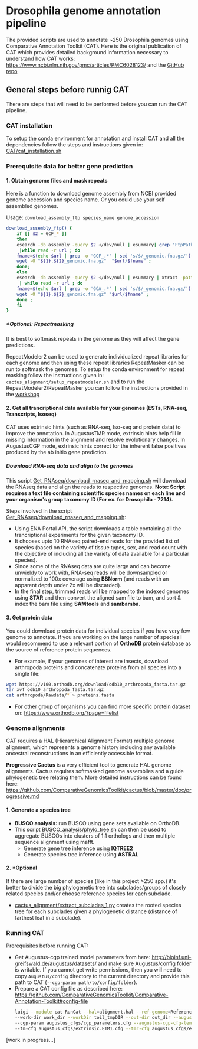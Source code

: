 # Drosophila genome annotation pipeline

The provided scripts are used to annotate ~250 Drosophila genomes using Comparative Annotation Toolkit (CAT). Here is the original publication of CAT which provides detailed background information necessary to understand how CAT works: https://www.ncbi.nlm.nih.gov/pmc/articles/PMC6028123/  and the [GitHub repo](https://github.com/ComparativeGenomicsToolkit/Comparative-Annotation-Toolkit)

## General steps before runnig CAT
There are steps that will need to be performed before you can run the CAT pipeline.

### CAT installation 
To setup the conda environment for annotation and install CAT and all the dependencies follow the steps and instructions given in: [CAT/cat_installation.sh](CAT/cat_installation.sh)

### Prerequisite data for better gene prediction

#### 1. Obtain genome files and mask repeats
Here is a function to download genome assembly from NCBI provided genome accession and species name. Or you could use your self assembled genomes.

Usage: ```download_assembly_ftp species_name genome_accession```
```bash
download_assembly_ftp() {
    if [[ $2 = GCF_* ]]
    then
    esearch -db assembly -query $2 </dev/null | esummary| grep 'FtpPath type="RefSeq"'|sed 's/<FtpPath type="RefSeq">//'|sed 's_</FtpPath>__'|sed 's_\s__g' \
     |while read -r url ; do
    fname=$(echo $url | grep -o 'GCF_.*' | sed 's/$/_genomic.fna.gz/') ;
    wget -O "${1}.${2}_genomic.fna.gz"  "$url/$fname" ;
    done;
    else
    esearch -db assembly -query $2 </dev/null | esummary | xtract -pattern DocumentSummary -element FtpPath_GenBank \
     | while read -r url ; do
    fname=$(echo $url | grep -o 'GCA_.*' | sed 's/$/_genomic.fna.gz/') ;
    wget -O "${1}.${2}_genomic.fna.gz" "$url/$fname" ;
    done ;
    fi
}
```

##### *Optional: Repeatmasking 
It is best to softmask repeats in the genome as they will affect the gene predictions. 

RepeatModeler2 can be used to generate individualized repeat libraries for each genome and then using these repeat libraries RepeatMasker can be run to softmask the genomes. To setup the conda environment for repeat masking follow the instructions given in: ```cactus_alignment/setup_repeatmodeler.sh``` and to run the RepeatModeler2/RepeatMasker you can follow the instructions provided in the [workshop](https://github.com/ISUgenomics/bioinformatics-workbook/blob/master/dataAnalysis/ComparativeGenomics/RepeatModeler_RepeatMasker.md)

#### 2. Get all trancriptional data available for your genomes (ESTs, RNA-seq, Transcripts, Isoseq)
CAT uses extrinsic hints (such as RNA-seq, Iso-seq and protein data) to improve the annotation. In AugustusTMR mode, extrinsic hints help fill in missing information in the alignment and resolve evolutionary changes. In AugustusCGP mode, extrinsic hints correct for the inherent false positives produced by the ab initio gene prediction.

##### Download RNA-seq data and align to the genomes
This script [Get_RNAseq/download_rnaseq_and_mapping.sh](Get_RNAseq/download_rnaseq_and_mapping.sh) will download the RNAseq data and align the reads to respective genomes. **Note: Script requires a text file containing scientific species names on each line and your organism's group taxonomy ID (For ex. for Drosophila - 7214).**

Steps involved in the script [Get_RNAseq/download_rnaseq_and_mapping.sh](Get_RNAseq/download_rnaseq_and_mapping.sh):
- Using ENA Portal API, the script downloads a table containing all the trancriptional experiments for the given taxonomy ID.
- It chooses upto 10 RNAseq paired-end reads for the provided list of species (based on the variety of tissue types, sex, and read count with the objective of including all the variety of data available for a particular species).
- Since some of the RNAseq data are quite large and can become unwieldy to work with, RNA-seq reads will be downsampled or normalized to 100x coverage using **BBNorm** (and reads with an apparent depth under 2x will be discarded).
- In the final step, trimmed reads will be mapped to the indexed genomes using **STAR** and then convert the aligned sam file to bam, and sort & index the bam file using **SAMtools** and **sambamba**.

#### 3. Get protein data
You could download protein data for individual species if you have very few genome to annotate. If you are working on the large number of species I would recommend to use a relevant portion of **OrthoDB** protein database as the source of reference protein sequences.
- For example, if your genomes of interest are insects, download arthropoda proteins and concatenate proteins from all species into a single file: 
```bash
wget https://v100.orthodb.org/download/odb10_arthropoda_fasta.tar.gz
tar xvf odb10_arthropoda_fasta.tar.gz
cat arthropoda/Rawdata/* > proteins.fasta
```
- For other group of organisms you can find more specific protein dataset on: https://www.orthodb.org/?page=filelist

### Genome alignments
CAT requires a HAL (Hierarchical Alignment Format) multiple genome alignment, which represents a genome history including any available ancestral reconstructions in an efficiently accessible format.

**Progressive Cactus** is a very efficient tool to generate HAL genome alignments. Cactus requires softmasked genome assemblies and a guide phylogenetic tree relating them. More detailed instructions can be found here: https://github.com/ComparativeGenomicsToolkit/cactus/blob/master/doc/progressive.md

#### 1. Generate a species tree
- **BUSCO analysis:** run BUSCO using gene sets available on OrthoDB.
- This script [BUSCO_analysis/phylo_tree.sh](BUSCO_analysis/phylo_tree.sh) can then be used to aggregate BUSCOs into clusters of 1:1 orthologs and then multiple sequence alignment using mafft.
  - Generate gene tree inference using **IQTREE2**
  - Generate species tree inference using **ASTRAL**

#### 2. *Optional
If there are large number of species (like in this project >250 spp.) it's better to divide the big phylogenetic tree into subclades/groups of closely related species and/or choose reference species for each subclade. 
- [cactus_alignment/extract_subclades_1.py](cactus_alignment/extract_subclades_1.py) creates the rooted species tree for each subclades given a phylogenetic distance (distance of farthest leaf in a subclade).

### Running CAT
Prerequisites before running CAT:
- Get Augustus-cgp trained model parameters from here: http://bioinf.uni-greifswald.de/augustus/datasets/ and make sure Augustus/config folder is writable.
  If you cannot get write permissions, then you will need to copy ```Augustus/config``` directory to the current directory and provide this path to CAT (```--cgp-param path/to/config/folder```).
- Prepare a CAT config file as described here: https://github.com/ComparativeGenomicsToolkit/Comparative-Annotation-Toolkit#config-file
  ```bash
  luigi --module cat RunCat --hal=alignment.hal --ref-genome=Reference_Species --config=config.file \
  --work-dir work_dir --workDir toil_tmpDIR --out-dir out_dir --augustus --local-scheduler --augustus-species fly --augustus-cgp \
  --cgp-param augustus_cfgs/cgp_parameters.cfg --augustus-cgp-cfg-template augustus_cfgs/cgp_extrinsic_template.cfg \
  --tm-cfg augustus_cfgs/extrinsic.ETM1.cfg --tmr-cfg augustus_cfgs/extrinsic.ETM2.cfg --assembly-hub --binary-mode local --workers=65 --maxCores=12
  ```
  
[work in progress...]
